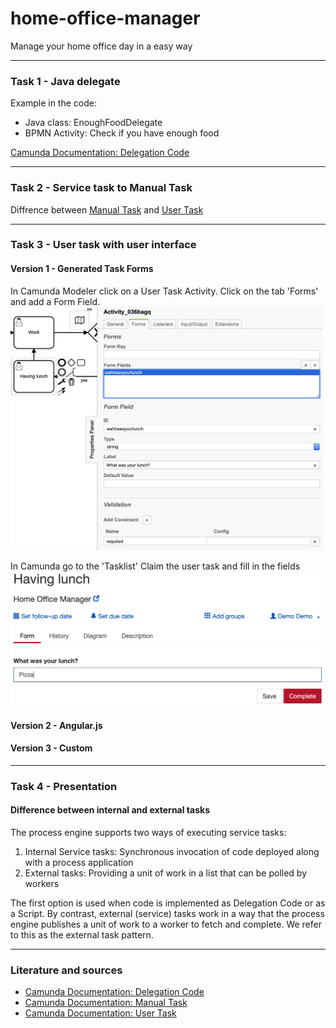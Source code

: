 # home-office-manager
Manage your home office day in a easy way
___
### Task 1 - Java delegate
Example in the code:
* Java class: EnoughFoodDelegate
* BPMN Activity: Check if you have enough food

[Camunda Documentation: Delegation Code][1]
___
### Task 2 - Service task to Manual Task
Diffrence between [Manual Task][2] and [User Task][3]
___
### Task 3 - User task with user interface
#### Version 1 - Generated Task Forms
In Camunda Modeler click on a User Task Activity.
Click on the tab 'Forms' and add a Form Field. 
<img src="image/generated-task-forms-1.png" width="500" alt="generated-task-forms-1.png">

In Camunda go to the 'Tasklist' Claim the user task and fill in the fields
<img src="image/generated-task-form-2.png" width="500" alt="generated-task-form-2.png">
#### Version 2 - Angular.js
#### Version 3 - Custom
___
### Task 4 - Presentation
#### Difference between internal and external tasks
The process engine supports two ways of executing service tasks:
1. Internal Service tasks: Synchronous invocation of code deployed along with a 
	process application
2. External tasks: Providing a unit of work in a list that can be polled by workers

The first option is used when code is implemented as Delegation Code or as a Script. 
By contrast, external (service) tasks work in a way that the process engine publishes 
a unit of work to a worker to fetch and complete. We refer to this as the external 
task pattern.
___
### Literature and sources
* [Camunda Documentation: Delegation Code][1]
* [Camunda Documentation: Manual Task][2]
* [Camunda Documentation: User Task][3]

[1]: https://docs.camunda.org/manual/latest/user-guide/process-engine/delegation-code/
[2]: https://docs.camunda.org/manual/7.8/reference/bpmn20/tasks/manual-task/
[3]: https://docs.camunda.org/manual/7.8/reference/bpmn20/tasks/user-task/
